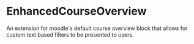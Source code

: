 # EnhancedCourseOverview
An extension for moodle's default course overview block that allows for custom text based filters to be presented to users.
